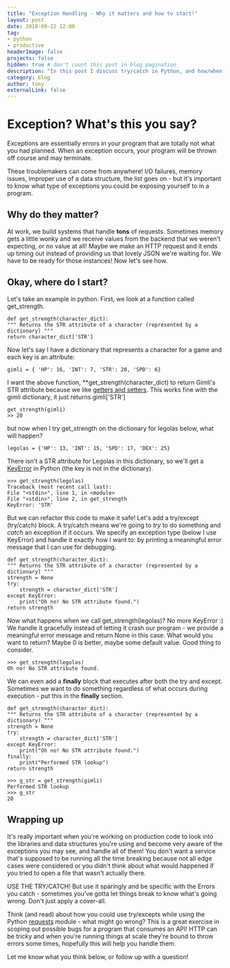 ```yaml
---
title: "Exception Handling - Why it matters and how to start!"
layout: post
date: 2018-09-22 12:00
tag: 
- python
- productive
headerImage: false
projects: false
hidden: true # don't count this post in blog pagination
description: "In this post I discuss try/catch in Python, and how/when we may do this in production-ready code."
category: blog
author: tony
externalLink: false
---
```

# Exception? What's this you say?

Exceptions are essentially errors in your program that are totally not what you had planned. When an exception occurs, your program will be thrown off course and may terminate. 

These troublemakers can come from anywhere! I/O failures, memory issues, improper use of a data structure, the list goes on - but it's important to know what type of exceptions you could be exposing yourself to in a program. 

## Why do they matter? 

At work, we build systems that handle **tons** of requests. Sometimes memory gets a little wonky and we receive values from the backend that we weren't expecting, or no value at all! Maybe we make an HTTP request and it ends up timing out instead of providing us that lovely JSON we're waiting for. We have to be ready for those instances! Now let's see how. 

## Okay, where do I start?

Let's take an example in python. First, we look at a function called get_strength. 

    def get_strength(character_dict): 
    """ Returns the STR attribute of a character (represented by a dictionary) """ 
    return character_dict['STR']
    
Now let's say I have a dictionary that represents a character for a game and each key is an attribute: 

    gimli = { 'HP': 16, 'INT': 7, 'STR': 20, 'SPD': 6}

I want the above function, **get_strength(character_dict) to return Gimli's STR attribute because we like [getters and setters](https://en.wikipedia.org/wiki/Mutator_method). This works fine with the gimli dictionary, it just returns gimli['STR']

    get_strength(gimli)
    >> 20

but now when I try get_strength on the dictionary for legolas below, what will happen?

    legolas = {'HP': 13, 'INT': 15, 'SPD': 17, 'DEX': 25}

There isn't a STR attribute for Legolas in this dictionary, so we'll get a [KeyError](https://wiki.python.org/moin/KeyError) in Python (the key is not in the dictionary). 

    >>> get_strength(legolas)
    Traceback (most recent call last):
    File "<stdin>", line 1, in <module>
    File "<stdin>", line 2, in get_strength
    KeyError: 'STR'

But we can refactor this code to make it safe! Let's add a try/except (try/catch) block. A try/catch means we're going to *try* to do something and *catch* an exception if it occurs. We specify an exception type (below I use KeyError) and handle it exactly how I want to: by printing a meaningful error message that I can use for debugging.  

    def get_strength(character_dict): 
    """ Returns the STR attribute of a character (represented by a dictionary) """ 
    strength = None
    try: 
        strength = character_dict['STR']
    except KeyError: 
        print("Oh no! No STR attribute found.") 
    return strength

Now what happens when we call get_strength(legolas)?  No more KeyError :) We handle it gracefully instead of letting it crash our program - we provide a meaningful error message and return None in this case. What would you want to return? Maybe 0 is better, maybe some default value. Good thing to consider.

    >>> get_strength(legolas)
    Oh no! No STR attribute found.

We can even add a **finally** block that executes after both the try and except. Sometimes we want to do something regardless of what occurs during execution - put this in the **finally** section. 

    def get_strength(character_dict): 
    """ Returns the STR attribute of a character (represented by a dictionary) """ 
    strength = None
    try: 
        strength = character_dict['STR']
    except KeyError: 
        print("Oh no! No STR attribute found.") 
    finally: 
        print("Performed STR lookup")
    return strength

    >>> g_str = get_strength(gimli)
    Performed STR lookup
    >>> g_str
    20

## Wrapping up

It's really important when you're working on production code to look into the libraries and data structures you're using and become very aware of the exceptions you may see, and handle all of them! You don't want a service that's supposed to be running all the time breaking because not all edge cases were considered or you didn't think about what would happened if you tried to open a file that wasn't actually there. 

USE THE TRY/CATCH! But use it sparingly and be specific with the Errors you catch - sometimes you've gotta let things break to know what's going wrong. Don't just apply a cover-all. 

Think (and read) about how you could use try/excepts while using the Python [requests](http://docs.python-requests.org/en/master/) module - what might go wrong? This is a great exercise in scoping out possible bugs for a program that consumes an API! HTTP can be tricky and when you're running things at scale they're bound to throw errors some times, hopefully this will help you handle them. 

Let me know what you think below, or follow up with a question!

